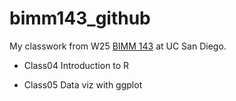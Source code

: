 # bimm143_github
My classwork from W25 [BIMM 143](https://bioboot.github.io/bimm143_W25/) at UC San Diego.


- Class04 Introduction to R

- Class05 Data viz with ggplot
